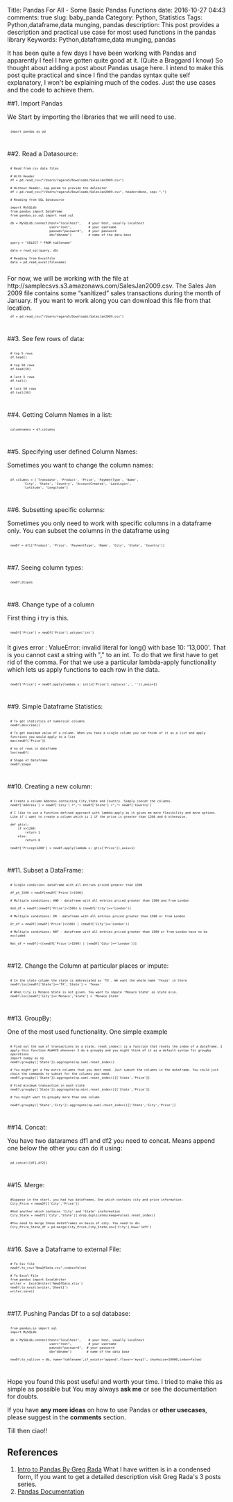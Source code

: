 Title: Pandas For All - Some Basic Pandas Functions
date:  2016-10-27 04:43
comments: true
slug: baby_panda
Category: Python, Statistics
Tags: Python,dataframe,data munging, pandas
description: This post provides a description and practical use case for most used functions in the pandas library
Keywords: Python,dataframe,data munging, pandas

It has been quite a few days I have been working with Pandas and apparently I feel I have gotten quite good at it. (Quite a Braggard I know)
So thought about adding a post about Pandas usage here. I intend to make this post quite practical and since I find the pandas syntax quite self explanatory, I won't be explaining much of the codes. Just the use cases and the code to achieve them.

##1. Import Pandas

We Start by importing the libraries that we will need to use.

<pre style="font-size:60%; padding:7px; margin:0em;">
<code class="python">import pandas as pd
</code></pre>
<br>

##2. Read a Datasource:

<pre style="font-size:60%; padding:7px; margin:0em;">
<code class="python"># Read from csv data files

# With Header
df = pd.read_csv("/Users/ragarw5/Downloads/SalesJan2009.csv")

# Without Header. sep param to provide the delimiter
df = pd.read_csv("/Users/ragarw5/Downloads/SalesJan2009.csv", header=None, sep= ",")

# Reading from SQL Datasource

import MySQLdb
from pandas import DataFrame
from pandas.io.sql import read_sql

db = MySQLdb.connect(host="localhost",    # your host, usually localhost
                     user="root",         # your username
                     passwd="password",   # your password
                     db="dbname")         # name of the data base

query = "SELECT * FROM tablename"

data = read_sql(query, db)

# Reading from ExcelFile
data = pd.read_excel(filename)
</code></pre>
<br>
For now, we will be working with the file at http://samplecsvs.s3.amazonaws.com/SalesJan2009.csv. The Sales Jan 2009 file contains some “sanitized” sales transactions during the month of January. If you want to work along you can download this file from that location.

<pre style="font-size:60%; padding:7px; margin:0em;">
<code class="python">df = pd.read_csv("/Users/ragarw5/Downloads/SalesJan2009.csv")
</code></pre>
<br>

##3. See few rows of data:

<pre style="font-size:60%; padding:7px; margin:0em;">
<code class="python"># top 5 rows
df.head()

# top 50 rows
df.head(50)

# last 5 rows
df.tail()

# last 50 rows
df.tail(50)
</code></pre>
<br>

##4. Getting Column Names in a list:

<pre style="font-size:60%; padding:7px; margin:0em;">
<code class="python">columnnames = df.columns
</code></pre>
<br>

##5. Specifying user defined Column Names:

Sometimes you want to change the column names:

<pre style="font-size:60%; padding:7px; margin:0em;">
<code class="python">df.columns = ['Transdate', 'Product', 'Price', 'PaymentType', 'Name',
       'City', 'State', 'Country', 'AccountCreated', 'LastLogin',
       'Latitude', 'Longitude']
</code></pre>
<br>

##6. Subsetting specific columns:

Sometimes you only need to work with specific columns in a dataframe only. You can subset the columns in the dataframe using

<pre style="font-size:60%; padding:7px; margin:0em;">
<code class="python">newDf = df[['Product', 'Price', 'PaymentType', 'Name', 'City', 'State', 'Country']]
</code></pre>
<br>

##7. Seeing column types:

<pre style="font-size:60%; padding:7px; margin:0em;">
<code class="python">newDf.dtypes</code></pre>
<br>

##8. Change type of a column

First thing i try is this.
<pre style="font-size:60%; padding:7px; margin:0em;">
<code class="python">newDf['Price'] = newDf['Price'].astype('int')</code></pre>

It gives error : ValueError: invalid literal for long() with base 10: '13,000'. That is you cannot cast a string with "," to an int. To do that we first have to get rid of the comma. For that we use a particular lambda-apply functionality which lets us apply functions to each row in the data.

<pre style="font-size:60%; padding:7px; margin:0em;">
<code class="python">newDf['Price'] = newDf.apply(lambda x: int(x['Price'].replace(',', '')),axis=1)</code></pre>
<br>

<script src="//z-na.amazon-adsystem.com/widgets/onejs?MarketPlace=US&adInstanceId=c4ca54df-6d53-4362-92c0-13cb9977639e"></script>

##9. Simple Dataframe Statistics:

<pre style="font-size:60%; padding:7px; margin:0em;">
<code class="python"># To get statistics of numerical columns
newDf.describe()

# To get maximum value of a column. When you take a single column you can think of it as a list and apply functions you would apply to a list
max(newDf['Price'])

# no of rows in dataframe
len(newDf)

# Shape of Dataframe
newDf.shape</code></pre>
<br>

##10. Creating a new column:

<pre style="font-size:60%; padding:7px; margin:0em;">
<code class="python"># Create a column Address containing City,State and Country. Simply concat the columns.
newDf['Address'] = newDf['City'] +","+ newDf['State'] +","+ newDf['Country']

# I like to use a function defined approach with lambda-apply as it gives me more flexibility and more options. Like if i want to create a column which is 1 if the price is greater than 1200 and 0 otherwise.

def gt(x):
	if x>1200:
		return 1
	else:
		return 0

newDf['Pricegt1200'] = newDf.apply(lambda x: gt(x['Price']),axis=1)</code></pre>
<br>

##11. Subset a DataFrame:

<pre style="font-size:60%; padding:7px; margin:0em;">
<code class="python"># Single condition: dataframe with all entries priced greater than 1500

df_gt_1500 = newDf[newDf['Price']>1500]

# Multiple conditions: AND - dataframe with all entries priced greater than 1500 and from London

And_df = newDf[(newDf['Price']>1500) & (newDf['City']=='London')]

# Multiple conditions: OR - dataframe with all entries priced greater than 1500 or from London

Or_df = newDf[(newDf['Price']>1500) | (newDf['City']=='London')]

# Multiple conditions: NOT - dataframe with all entries priced greater than 1500 or from London have to be excluded

Not_df = newDf[~((newDf['Price']>1500) | (newDf['City']=='London'))]
</code></pre>
<br>

##12. Change the Column at particular places or impute:

<pre style="font-size:60%; padding:7px; margin:0em;">
<code class="python"># In the state column the state is abbreviated as 'TX'. We want the whole name 'Texas' in there
newDf.loc[newDf['State']=='TX','State'] = 'Texas'

# When City is Monaco State is not given. You want to impute 'Monaco State' as state also.
newDf.loc[newDf['City']=='Monaco','State'] = 'Monaco State'
</code></pre>
<br>

##13. GroupBy:

One of the most used functionality. One simple example

<pre style="font-size:60%; padding:7px; margin:0em;">
<code class="python"># Find out the sum of transactions by a state. reset_index() is a function that resets the index of a dataframe. I apply this function ALWAYS whenever I do a groupby and you might think of it as a default syntax for groupby operations
import numpy as np
newDf.groupby(['State']).aggregate(np.sum).reset_index()

# You might get a few extra columns that you dont need. Just subset the columns in the dataframe. You could just chain the commands to subset for the columns you need.
newDf.groupby(['State']).aggregate(np.sum).reset_index()[['State','Price']]

# Find minimum transaction in each state
newDf.groupby(['State']).aggregate(np.min).reset_index()[['State','Price']]

# You might want to groupby more than one column

newDf.groupby(['State','City']).aggregate(np.sum).reset_index()[['State','City','Price']]
</code></pre>
<br>

##14. Concat:

You have two datarames df1 and df2 you need to concat. Means append one below the other you can do it using:

<pre style="font-size:60%; padding:7px; margin:0em;">
<code class="python">pd.concat([df1,df2])</code></pre>
<br>

##15. Merge:

<pre style="font-size:60%; padding:7px; margin:0em;">
<code class="python">#Suppose in the start, you had two dataframes. One which contains city and price information:
City_Price = newwDf[['City','Price']]

#And another which contains 'City' and 'State' insformation
City_State = newDf[['City','State']].drop_duplicates(keep=False).reset_index()

#You need to merge these datatframes on basis of city. You need to do:
City_Price_State_df = pd.merge(City_Price,City_State,on=['City'],how='left')
</code></pre>
<br>

##16. Save a Dataframe to external File:

<pre style="font-size:60%; padding:7px; margin:0em;">
<code class="python"># To Csv file
newDf.to_csv("NewDfData.csv",index=False)

# To Excel File
from pandas import ExcelWriter
writer =  ExcelWriter('NewDfData.xlsx')
newDf.to_excel(writer,'Sheet1')
writer.save()
</code></pre>
<br>

##17. Pushing Pandas Df to a sql database:

<pre style="font-size:60%; padding:7px; margin:0em;">
<code class="python">from pandas.io import sql
import MySQLdb

db = MySQLdb.connect(host="localhost",    # your host, usually localhost
                     user="root",         # your username
                     passwd="password",  # your password
                     db="dbname")        # name of the data base

newDf.to_sql(con = db, name='tablename',if_exists='append',flavor='mysql', chunksize=10000,index=False)
</code></pre>
<br>

Hope you found this post useful and worth your time. I tried to make this as simple as possible but You may always **ask me** or see the documentation for doubts.

If you have **any more ideas** on how to use Pandas or **other usecases**, please suggest in the **comments** section.

Till then ciao!!

## References
1. [Intro to Pandas By Greg Rada](http://www.gregreda.com/2013/10/26/intro-to-pandas-data-structures/) What I have written is in a condensed form, If you want to get a detailed description visit Greg Rada's 3 posts series.
2. [Pandas Documentation](http://pandas.pydata.org/pandas-docs/stable/)


